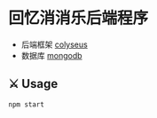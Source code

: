 # 回忆消消乐后端程序

+ 后端框架 [colyseus](https://github.com/colyseus/colyseus)
+ 数据库 [mongodb](https://github.com/mongodb/node-mongodb-native)

## :crossed_swords: Usage

```
npm start
```
